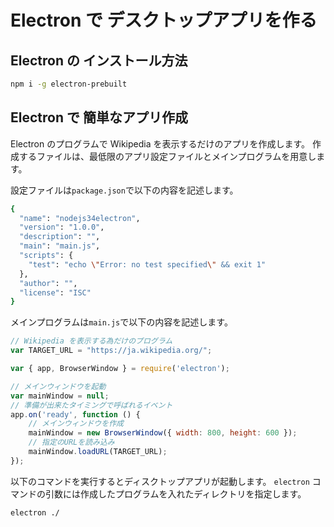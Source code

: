 # Electron で デスクトップアプリを作る

## Electron の インストール方法

```bash
npm i -g electron-prebuilt

```

## Electron で 簡単なアプリ作成

Electron のプログラムで Wikipedia を表示するだけのアプリを作成します。
作成するファイルは、最低限のアプリ設定ファイルとメインプログラムを用意します。

設定ファイルは`package.json`で以下の内容を記述します。

```bash
{
  "name": "nodejs34electron",
  "version": "1.0.0",
  "description": "",
  "main": "main.js",
  "scripts": {
    "test": "echo \"Error: no test specified\" && exit 1"
  },
  "author": "",
  "license": "ISC"
}
```

メインプログラムは`main.js`で以下の内容を記述します。

```javascript
// Wikipedia を表示する為だけのプログラム
var TARGET_URL = "https://ja.wikipedia.org/";

var { app, BrowserWindow } = require('electron');

// メインウィンドウを起動
var mainWindow = null;
// 準備が出来たタイミングで呼ばれるイベント
app.on('ready', function () {
	// メインウィンドウを作成
	mainWindow = new BrowserWindow({ width: 800, height: 600 });
	// 指定のURLを読み込み
	mainWindow.loadURL(TARGET_URL);
});
```

以下のコマンドを実行するとディスクトップアプリが起動します。
`electron` コマンドの引数には作成したプログラムを入れたディレクトリを指定します。

```bash
electron ./
```
